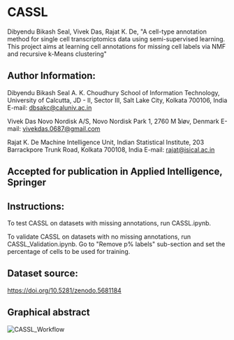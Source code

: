 # CASSL
Dibyendu Bikash Seal, Vivek Das, Rajat K. De, "A cell-type annotation method for single cell transcriptomics data using semi-supervised learning. This project aims at learning cell annotations for missing cell labels via NMF and recursive k-Means clustering"

Author Information:
-------------------
Dibyendu Bikash Seal
A. K. Choudhury School of Information Technology, University of Calcutta,
JD - II, Sector III, Salt Lake City, Kolkata 700106, India
E-mail: dbsakc@caluniv.ac.in

Vivek Das
Novo Nordisk A/S,
Novo Nordisk Park 1, 2760 M ̊aløv, Denmark
E-mail: vivekdas.0687@gmail.com

Rajat K. De
Machine Intelligence Unit, Indian Statistical Institute,
203 Barrackpore Trunk Road, Kolkata 700108, India
E-mail: rajat@isical.ac.in

Accepted for publication in Applied Intelligence, Springer
----------------------------------------------------------

Instructions:
-------------
To test CASSL on datasets with missing annotations, run CASSL.ipynb. 

To validate CASSL on datasets with no missing annotations, run CASSL_Validation.ipynb. Go to "Remove p% labels" sub-section and set the percentage of cells to be used for training.

Dataset source:
---------------
https://doi.org/10.5281/zenodo.5681184

Graphical abstract
------------------
![CASSL_Workflow](https://user-images.githubusercontent.com/19671806/155663400-820690d8-9d37-45ae-8ff8-803e4b4ceef1.jpg)
